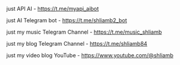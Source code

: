 
just API AI - https://t.me/myapi_aibot

just AI Telegram bot - https://t.me/shliamb2_bot

just my music Telegram Channel - https://t.me/music_shliamb

just my blog Telegram Channel - https://t.me/shliamb84

just my video blog YouTube - https://www.youtube.com/@shliamb

